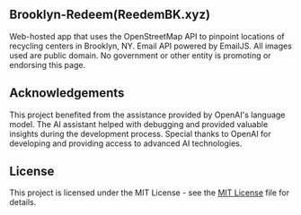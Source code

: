 ## Brooklyn-Redeem(ReedemBK.xyz)

Web-hosted app that uses the OpenStreetMap API to pinpoint locations of recycling centers in Brooklyn, NY.
Email API powered by EmailJS.
All images used are public domain.
No government or other entity is promoting or endorsing this page.

## Acknowledgements

This project benefited from the assistance provided by OpenAI's language model. 
The AI assistant helped with debugging and provided valuable insights during the development process. 
Special thanks to OpenAI for developing and providing access to advanced AI technologies.

## License

This project is licensed under the MIT License - see the [MIT License](https://opensource.org/licenses/MIT) file for details.
